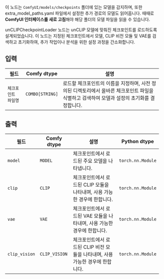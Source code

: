 이 노드는 `ComfyUI/models/checkpoints` 폴더에 있는 모델을 감지하며,
또한 extra_model_paths.yaml 파일에서 설정한 추가 경로의 모델도 읽어옵니다.
때때로 **ComfyUI 인터페이스를 새로 고침**해야 해당 폴더의 모델 파일을 읽을 수 있습니다.

unCLIPCheckpointLoader 노드는 unCLIP 모델에 맞춰진 체크포인트를 로드하도록 설계되었습니다. 이 노드는 지정된 체크포인트에서 모델, CLIP 비전 모듈 및 VAE를 검색하고 초기화하여, 추가 작업이나 분석을 위한 설정 과정을 간소화합니다.

## 입력

| 필드      | Comfy dtype       | 설명                                                                       |
|------------|-------------------|-----------------------------------------------------------------------------------|
| `체크포인트 파일명`| `COMBO[STRING]`    | 로드할 체크포인트의 이름을 지정하며, 사전 정의된 디렉토리에서 올바른 체크포인트 파일을 식별하고 검색하여 모델과 설정의 초기화를 결정합니다. |

## 출력

| 필드       | Comfy dtype   | 설명                                                              | Python dtype         |
|-------------|---------------|--------------------------------------------------------------------------|---------------------|
| `model`     | `MODEL`       | 체크포인트에서 로드된 주요 모델을 나타냅니다.                   | `torch.nn.Module`   |
| `clip`      | `CLIP`        | 체크포인트에서 로드된 CLIP 모듈을 나타내며, 사용 가능한 경우에 한합니다.      | `torch.nn.Module`   |
| `vae`       | `VAE`         | 체크포인트에서 로드된 VAE 모듈을 나타내며, 사용 가능한 경우에 한합니다.        | `torch.nn.Module`   |
| `clip_vision`| `CLIP_VISION` | 체크포인트에서 로드된 CLIP 비전 모듈을 나타내며, 사용 가능한 경우에 한합니다.| `torch.nn.Module`   |
